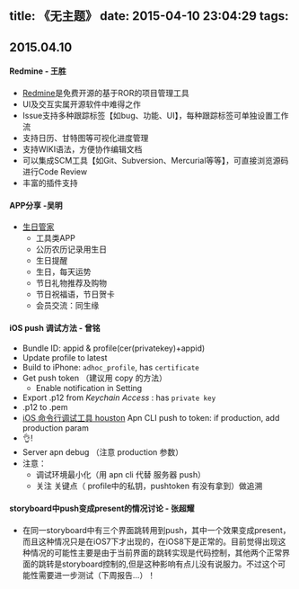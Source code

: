 title: 《无主题》
date: 2015-04-10 23:04:29
tags:
---

## 2015.04.10

#### Redmine - 王胜
* [Redmine](http://www.redmine.org/)是免费开源的基于ROR的项目管理工具
* UI及交互实属开源软件中难得之作
* Issue支持多种跟踪标签【如bug、功能、UI】，每种跟踪标签可单独设置工作流
* 支持日历、甘特图等可视化进度管理
* 支持WIKI语法，方便协作编辑文档
* 可以集成SCM工具【如Git、Subversion、Mercurial等等】，可直接浏览源码进行Code Review
* 丰富的插件支持

#### APP分享 -吴明
- [生日管家](http://www.365shengri.cn/)
	- 工具类APP
	- 公历农历记录用生日
	- 生日提醒
	- 生日，每天运势
	- 节日礼物推荐及购物
	- 节日祝福语，节日贺卡
	- 会员交流：同生缘


#### iOS push 调试方法 - 曾铭
* Bundle ID: appid & profile(cer(privatekey)+appid)
* Update profile to latest
* Build to iPhone: `adhoc_profile`, has `certificate`
* Get push token （建议用 copy 的方法）
	* Enable notification in Setting
* Export .p12 from _Keychain Access_ : has `private key`
* .p12 to .pem
* [iOS 命令行调试工具 houston](http://nomad-cli.com/)  Apn CLI push to token: if production, add production param
* 👌!
* Server apn debug （注意 production 参数）
* 注意：
    * 调试环境最小化（用 apn cli 代替 服务器 push）
    * 关注 关键点（ profile中的私钥，pushtoken 有没有拿到）做追溯

#### storyboard中push变成present的情况讨论 - 张超耀
* 在同一storyboard中有三个界面跳转用到push，其中一个效果变成present，而且这种情况只是在iOS7下才出现的，在iOS8下是正常的。目前觉得出现这种情况的可能性主要是由于当前界面的跳转实现是代码控制，其他两个正常界面的跳转是storyboard控制的,但是这种影响有点儿没有说服力。不过这个可能性需要进一步测试（下周报告...）！
